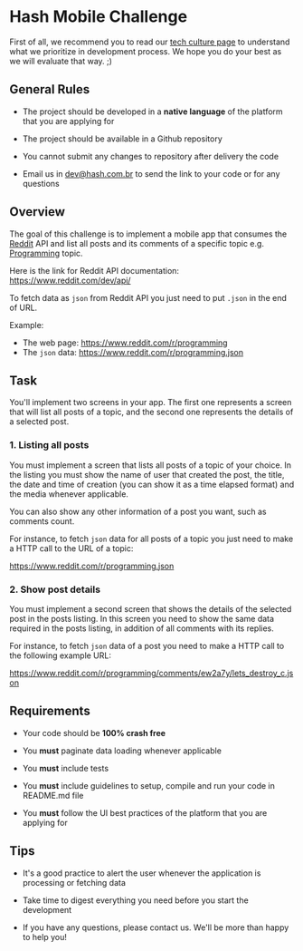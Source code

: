 # Hash Mobile Challenge

First of all, we recommend you to read our [tech culture page](https://tech-culture.hash.com.br/) to understand what we prioritize in development process. We hope you do your best as we will evaluate that way. ;)

## General Rules

- The project should be developed in a **native language** of the platform that you are applying for

- The project should be available in a Github repository

- You cannot submit any changes to repository after delivery the code

- Email us in dev@hash.com.br to send the link to your code or for any questions

## Overview

The goal of this challenge is to implement a mobile app that consumes the [Reddit](reddit.com) API and list all posts and its comments of a specific topic e.g. [Programming](https://www.reddit.com/r/programming) topic.

Here is the link for Reddit API documentation: https://www.reddit.com/dev/api/

To fetch data as `json` from Reddit API you just need to put `.json` in the end of URL.

Example:

- The web page: https://www.reddit.com/r/programming
- The `json` data: https://www.reddit.com/r/programming.json

## Task

You'll implement two screens in your app. The first one represents a screen that will list all posts of a topic, and the second one represents the details of a selected post.

### 1. Listing all posts

You must implement a screen that lists all posts of a topic of your choice. In the listing you must show the name of user that created the post, the title, the date and time of creation (you can show it as a time elapsed format) and the media whenever applicable.

You can also show any other information of a post you want, such as comments count.

For instance, to fetch `json` data for all posts of a topic you just need to make a HTTP call to the URL of a topic:

https://www.reddit.com/r/programming.json

### 2. Show post details

You must implement a second screen that shows the details of the selected post in the posts listing. In this screen you need to show the same data required in the posts listing, in addition of all comments with its replies.

For instance, to fetch `json` data of a post you need to make a HTTP call to the following example URL:

https://www.reddit.com/r/programming/comments/ew2a7y/lets_destroy_c.json

## Requirements

- Your code should be **100% crash free**

- You **must** paginate data loading whenever applicable

- You **must** include tests

- You **must** include guidelines to setup, compile and run your code in README.md file

- You **must** follow the UI best practices of the platform that you are applying for

## Tips

- It's a good practice to alert the user whenever the application is processing or fetching data

- Take time to digest everything you need before you start the development

- If you have any questions, please contact us. We'll be more than happy to help you!
